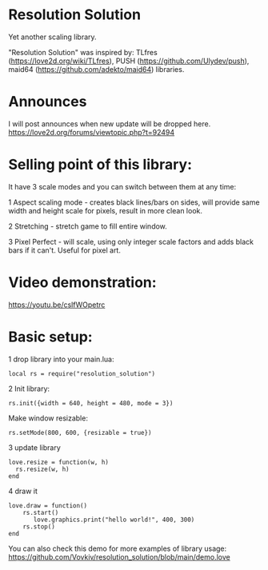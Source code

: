 # Resolution Solution
Yet another scaling library.

"Resolution Solution" was inspired by: TLfres (https://love2d.org/wiki/TLfres), PUSH (https://github.com/Ulydev/push), maid64 (https://github.com/adekto/maid64) libraries.

# Announces
I will post announces when new update will be dropped here.
https://love2d.org/forums/viewtopic.php?t=92494

# Selling point of this library:
It have 3 scale modes and you can switch between them at any time:

1 Aspect scaling mode - creates black lines/bars on sides, will provide same width and height scale for pixels, result in more clean look.

2 Stretching - stretch game to fill entire window.

3 Pixel Perfect - will scale, using only integer scale factors and adds black bars if it can't. Useful for pixel art.

# Video demonstration:
https://youtu.be/cslfWOpetrc

# Basic setup:
1 drop library into your main.lua:

``` local rs = require("resolution_solution") ```

2 Init library:

``` rs.init({width = 640, height = 480, mode = 3}) ```

Make window resizable:

``` rs.setMode(800, 600, {resizable = true}) ```

3 update library
 ```
love.resize = function(w, h)
   rs.resize(w, h)
end
``` 
4 draw it
```
love.draw = function()
    rs.start()
       love.graphics.print("hello world!", 400, 300)
    rs.stop()
end
```

You can also check this demo for more examples of library usage: https://github.com/Vovkiv/resolution_solution/blob/main/demo.love
